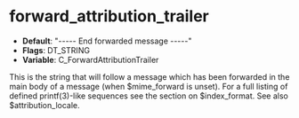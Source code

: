 # forward_attribution_trailer

- **Default**: "----- End forwarded message -----"
- **Flags**: DT_STRING
- **Variable**: C_ForwardAttributionTrailer

This is the string that will follow a message which has been forwarded
in the main body of a message (when $mime_forward is unset).
For a full listing of defined printf(3)-like sequences see
the section on $index_format.  See also $attribution_locale.
